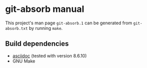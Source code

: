 git-absorb manual
=================

This project's man page `git-absorb.1` can be generated from `git-absorb.txt`
by running `make`.

Build dependencies
------------------

- [asciidoc][] (tested with version 8.6.10)
- GNU Make

[asciidoc]: http://www.methods.co.nz/asciidoc/
